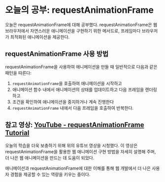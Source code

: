 # 오늘의 공부: requestAnimationFrame

오늘은 requestAnimationFrame에 대해 공부했다. requestAnimationFrame은 웹 브라우저에서 자연스러운 애니메이션을 구현하기 위한 메서드로, 프레임마다 브라우저가 최적화된 애니메이션을 제공한다.

## requestAnimationFrame 사용 방법

requestAnimationFrame을 사용하여 애니메이션을 만들 때 일반적으로 다음과 같은 패턴을 따른다:

1. `requestAnimationFrame`을 호출하여 애니메이션을 시작하고
2. 애니메이션 함수 내에서 애니메이션의 상태를 업데이트하고 다음 프레임을 렌더링하고
3. 조건을 확인하여 애니메이션을 중지하거나 계속 진행한다
4. `requestAnimationFrame` 내에서 다음 프레임을 호출하여 반복한다.

## 참고 영상: [YouTube - requestAnimationFrame Tutorial](https://www.youtube.com/watch?v=9XnqDSabFjM)

오늘의 학습을 더욱 보충하기 위해 위의 유튜브 영상을 시청했다. 이 영상은 requestAnimationFrame을 활용한 웹 애니메이션 구현 방법을 자세히 설명해 주며, 더 나은 웹 애니메이션을 만드는 데 도움이 되었다.

애니메이션과 requestAnimationFrame에 대한 이해를 통해 웹 개발에서 더 나은 사용자 경험을 제공할 수 있는 역량을 키우는 중이다.
